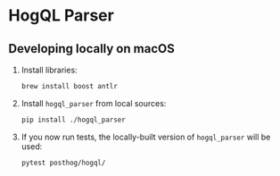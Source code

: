 # HogQL Parser

## Developing locally on macOS

1. Install libraries:

    ```bash
    brew install boost antlr
    ```

1. Install `hogql_parser` from local sources:

    ```bash
    pip install ./hogql_parser
    ```

1. If you now run tests, the locally-built version of `hogql_parser` will be used:

    ```bash
    pytest posthog/hogql/
    ```
